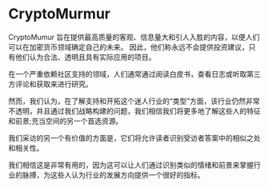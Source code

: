 # CryptoMurmur

CryptoMumur 旨在提供最高质量的客观、信息量大和引人入胜的内容，以便人们可以在加密货币领域确定自己的未来。 因此，他们称永远不会提供投资建议，只有他们认为合法、透明且具有实际应用的项目。

在一个严重依赖社区支持的领域，人们通常通过阅读白皮书，查看日志或听取第三方评论和获取来进行研究。

然而，我们认为，在了解支持和开拓这个迷人行业的“类型”方面，该行业仍然非常不透明，并且通过我们战略构建的问题，我们相信我们将更多地了解这些人的特征和前景;充当空间的另一个首选资源。

我们采访的另一个有价值的方面是，它们将允许读者识别受访者答案中的相似之处和相关性。

我们相信这是非常有用的，因为这可以让人们通过识别类似的情绪和前景来掌握行业的脉搏，为这些人认为行业的发展方向提供一个很好的指标。
